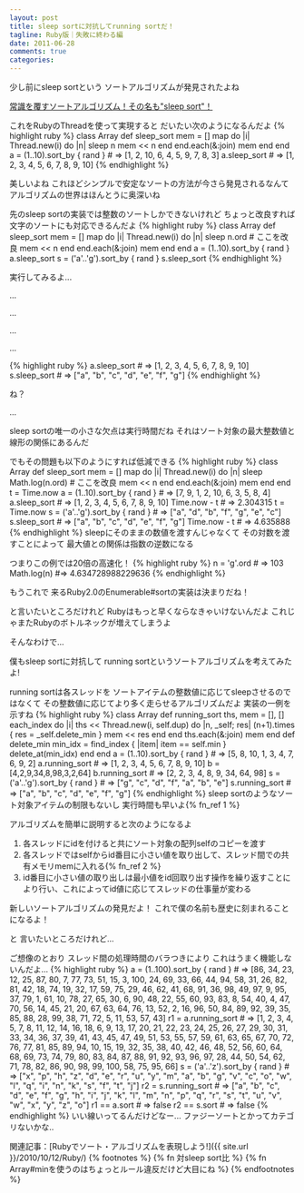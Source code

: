```yaml
---
layout: post
title: sleep sortに対抗してrunning sortだ！
tagline: Ruby版｜失敗に終わる編
date: 2011-06-28
comments: true
categories:
---
```



少し前にsleep sortという
ソートアルゴリズムが発見されたよね

[常識を覆すソートアルゴリズム！その名も"sleep sort"！](http://d.hatena.ne.jp/gfx/20110519/1305810786)

これをRubyのThreadを使って実現すると
だいたい次のようになるんだよ
{% highlight ruby %}
class Array
  def sleep_sort
    mem = []
    map do |i|
      Thread.new(i) do |n|
        sleep n
        mem << n
      end
    end.each(&:join)
    mem
  end
end
a = (1..10).sort_by { rand } # => [1, 2, 10, 6, 4, 5, 9, 7, 8, 3]
a.sleep_sort # => [1, 2, 3, 4, 5, 6, 7, 8, 9, 10]
{% endhighlight %}

美しいよね
これほどシンプルで安定なソートの方法が今さら発見されるなんて
アルゴリズムの世界はほんとうに奥深いね

先のsleep sortの実装では整数のソートしかできないけれど
ちょっと改良すれば文字のソートにも対応できるんだよ
{% highlight ruby %}
class Array
  def sleep_sort
    mem = []
    map do |i|
      Thread.new(i) do |n|
        sleep n.ord         # ここを改良
        mem << n
      end
    end.each(&:join)
    mem
  end
end
a = (1..10).sort_by { rand }
a.sleep_sort
s = ('a'..'g').sort_by { rand }
s.sleep_sort
{% endhighlight %}

実行してみるよ...

...


...


...


...


{% highlight ruby %}
a.sleep_sort # => [1, 2, 3, 4, 5, 6, 7, 8, 9, 10]
s.sleep_sort # => ["a", "b", "c", "d", "e", "f", "g"]
{% endhighlight %}

ね？

...

sleep sortの唯一の小さな欠点は実行時間だね
それはソート対象の最大整数値と線形の関係にあるんだ

でもその問題も以下のようにすれば低減できる
{% highlight ruby %}
class Array
  def sleep_sort
    mem = []
    map do |i|
      Thread.new(i) do |n|
        sleep Math.log(n.ord)        # ここを改良
        mem << n
      end
    end.each(&:join)
    mem
  end
end
t = Time.now
a = (1..10).sort_by { rand } # => [7, 9, 1, 2, 10, 6, 3, 5, 8, 4]
a.sleep_sort # => [1, 2, 3, 4, 5, 6, 7, 8, 9, 10]
Time.now - t # => 2.304315
t = Time.now
s = ('a'..'g').sort_by { rand } # => ["a", "d", "b", "f", "g", "e", "c"]
s.sleep_sort # => ["a", "b", "c", "d", "e", "f", "g"]
Time.now - t # => 4.635888
{% endhighlight %}
sleepにそのままの数値を渡すんじゃなくて
その対数を渡すことによって
最大値との関係は指数の逆数になる

つまりこの例では20倍の高速化！
{% highlight ruby %}
n = 'g'.ord # => 103
Math.log(n) #=> 4.634728988229636
{% endhighlight %}

もうこれで
来るRuby2.0のEnumerable#sortの実装は決まりだね！

と言いたいところだけれど
Rubyはもっと早くならなきゃいけないんだよ
これじゃまたRubyのボトルネックが増えてしまうよ


そんなわけで...

僕もsleep sortに対抗して
running sortというソートアルゴリズムを考えてみたよ!

running sortは各スレッドを
ソートアイテムの整数値に応じてsleepさせるのではなくて
その整数値に応じてより多く走らせるアルゴリズムだよ
実装の一例を示すね
{% highlight ruby %}
class Array
  def running_sort
    ths, mem = [], []
    each_index do |i|
      ths << Thread.new(i, self.dup) do |n, _self; res|
        (n+1).times { res = _self.delete_min }
        mem << res
      end
    end
    ths.each(&:join)
    mem
  end
  def delete_min
    min_idx = find_index { |item| item == self.min }
    delete_at(min_idx)
  end
end
a = (1..10).sort_by { rand } # => [5, 8, 10, 1, 3, 4, 7, 6, 9, 2]
a.running_sort # => [1, 2, 3, 4, 5, 6, 7, 8, 9, 10]
b = [4,2,9,34,8,98,3,2,64]
b.running_sort # => [2, 2, 3, 4, 8, 9, 34, 64, 98]
s = ('a'..'g').sort_by { rand } # => ["g", "c", "d", "f", "a", "b", "e"]
s.running_sort # => ["a", "b", "c", "d", "e", "f", "g"]
{% endhighlight %}
sleep sortのようなソート対象アイテムの制限もないし
実行時間も早いよ{% fn_ref 1 %}

アルゴリズムを簡単に説明すると次のようになるよ

1. 各スレッドにidを付けると共にソート対象の配列selfのコピーを渡す
1. 各スレッドではselfからid番目に小さい値を取り出して、スレッド間での共有メモリmemに入れる{% fn_ref 2 %}
1. id番目に小さい値の取り出しは最小値をid回取り出す操作を繰り返すことにより行い、これによってid値に応じてスレッドの仕事量が変わる

新しいソートアルゴリズムの発見だよ！
これで僕の名前も歴史に刻まれることになるよ！

と
言いたいところだけれど...

ご想像のとおり
スレッド間の処理時間のバラつきにより
これはうまく機能しないんだよ...
{% highlight ruby %}
a = (1..100).sort_by { rand } # => [86, 34, 23, 12, 25, 87, 80, 7, 77, 73, 51, 15, 3, 100, 24, 69, 33, 66, 44, 94, 58, 31, 26, 82, 81, 42, 18, 74, 19, 32, 17, 59, 75, 29, 46, 62, 41, 68, 91, 36, 98, 49, 97, 9, 95, 37, 79, 1, 61, 10, 78, 27, 65, 30, 6, 90, 48, 22, 55, 60, 93, 83, 8, 54, 40, 4, 47, 70, 56, 14, 45, 21, 20, 67, 63, 64, 76, 13, 52, 2, 16, 96, 50, 84, 89, 92, 39, 35, 85, 88, 28, 99, 38, 71, 72, 5, 11, 53, 57, 43]
r1 = a.running_sort # => [1, 2, 3, 4, 5, 7, 8, 11, 12, 14, 16, 18, 6, 9, 13, 17, 20, 21, 22, 23, 24, 25, 26, 27, 29, 30, 31, 33, 34, 36, 37, 39, 41, 43, 45, 47, 49, 51, 53, 55, 57, 59, 61, 63, 65, 67, 70, 72, 76, 77, 81, 85, 89, 94, 10, 15, 19, 32, 35, 38, 40, 42, 46, 48, 52, 56, 60, 64, 68, 69, 73, 74, 79, 80, 83, 84, 87, 88, 91, 92, 93, 96, 97, 28, 44, 50, 54, 62, 71, 78, 82, 86, 90, 98, 99, 100, 58, 75, 95, 66]
s = ('a'..'z').sort_by { rand } # => ["x", "p", "h", "z", "d", "e", "r", "u", "y", "m", "a", "b", "g", "v", "c", "o", "w", "l", "q", "i", "n", "k", "s", "f", "t", "j"]
r2 = s.running_sort # => ["a", "b", "c", "d", "e", "f", "g", "h", "i", "j", "k", "l", "m", "n", "p", "q", "r", "s", "t", "u", "v", "w", "x", "y", "z", "o"]
r1 == a.sort # => false
r2 == s.sort # => false
{% endhighlight %}
いい線いってるんだけどなー...
ファジーソートとかってカテゴリないかな..

関連記事：[Rubyでソート・アルゴリズムを表現しよう!]({{ site.url }}/2010/10/12/Ruby/)
{% footnotes %}
   {% fn 対sleep sort比 %}
   {% fn Array#minを使うのはちょっとルール違反だけど大目にね %}
{% endfootnotes %}
